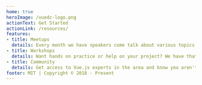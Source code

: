 ```yaml
---
home: true
heroImage: /vuedc-logo.png
actionText: Get Started
actionLink: /resources/
features:
- title: Meetups
  details: Every month we have speakers come talk about various topics with Vue.js!
- title: Workshops
  details: Want hands on practice or help on your project? We have that for you too!
- title: Community
  details: Get access to Vue.js experts in the area and know you aren't alone as you work on your Vue app!
footer: MIT | Copyright © 2018 - Present
---
```

